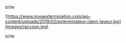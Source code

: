 


שלום 

![https://www.novaextermination.com/wp-content/uploads/2019/02/exterminateur-raton-laveur.jpg](images/raccoon.jpg)

שלום